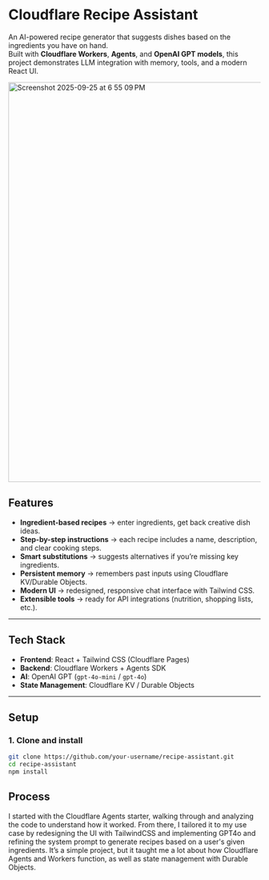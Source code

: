 # Cloudflare Recipe Assistant

An AI-powered recipe generator that suggests dishes based on the ingredients you have on hand.  
Built with **Cloudflare Workers**, **Agents**, and **OpenAI GPT models**, this project demonstrates LLM integration with memory, tools, and a modern React UI.

<img width="1470" height="799" alt="Screenshot 2025-09-25 at 6 55 09 PM" src="https://github.com/user-attachments/assets/6dae729b-16dc-47ab-b1b3-69b25c86b641" />

## Features

- **Ingredient-based recipes** → enter ingredients, get back creative dish ideas.
- **Step-by-step instructions** → each recipe includes a name, description, and clear cooking steps.
- **Smart substitutions** → suggests alternatives if you’re missing key ingredients.
- **Persistent memory** → remembers past inputs using Cloudflare KV/Durable Objects.
- **Modern UI** → redesigned, responsive chat interface with Tailwind CSS.
- **Extensible tools** → ready for API integrations (nutrition, shopping lists, etc.).

---

## Tech Stack

- **Frontend**: React + Tailwind CSS (Cloudflare Pages)
- **Backend**: Cloudflare Workers + Agents SDK
- **AI**: OpenAI GPT (`gpt-4o-mini` / `gpt-4o`)
- **State Management**: Cloudflare KV / Durable Objects

---

## Setup

### 1. Clone and install

```bash
git clone https://github.com/your-username/recipe-assistant.git
cd recipe-assistant
npm install
```

## Process

I started with the Cloudflare Agents starter, walking through and analyzing the code to understand how it worked. From there, I tailored it to my use case by redesigning the UI with TailwindCSS and implementing GPT4o and refining the system prompt to generate recipes based on a user's given ingredients. It’s a simple project, but it taught me a lot about how Cloudflare Agents and Workers function, as well as state management with Durable Objects.
